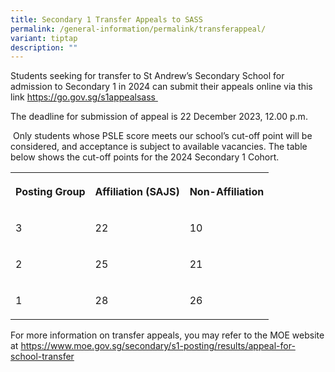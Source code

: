 ```yaml
---
title: Secondary 1 Transfer Appeals to SASS
permalink: /general-information/permalink/transferappeal/
variant: tiptap
description: ""
---
```

<p>Students seeking for transfer to St Andrew’s Secondary School for admission to Secondary 1 in 2024 can submit their appeals online via this link <a href="https://form.gov.sg/657c0f63b13b9300121dbde5" rel="noopener noreferrer nofollow" target="_blank">https://go.gov.sg/s1appealsass</a><em><a href="https://form.gov.sg/657c0f63b13b9300121dbde5" rel="noopener noreferrer nofollow" target="_blank">&nbsp;</a></em></p><p>The deadline for submission of appeal is 22 December 2023, 12.00 p.m.</p><p>&nbsp;Only students whose PSLE score meets our school’s cut-off point will be considered, and acceptance is subject to available vacancies. The table below shows the cut-off points for the 2024 Secondary 1 Cohort.</p><table><tbody><tr><th rowspan="1" colspan="1"><p>Posting Group</p></th><th rowspan="1" colspan="1"><p>Affiliation (SAJS)</p></th><th rowspan="1" colspan="1"><p>Non-Affiliation</p></th></tr><tr><td rowspan="1" colspan="1"><p>3</p></td><td rowspan="1" colspan="1"><p>22</p></td><td rowspan="1" colspan="1"><p>10</p></td></tr><tr><td rowspan="1" colspan="1"><p>2</p></td><td rowspan="1" colspan="1"><p>25</p></td><td rowspan="1" colspan="1"><p>21</p></td></tr><tr><td rowspan="1" colspan="1"><p>1</p></td><td rowspan="1" colspan="1"><p>28</p></td><td rowspan="1" colspan="1"><p>26</p></td></tr></tbody></table><p></p><p>For more information on transfer appeals, you may refer to the MOE website at <a href="https://www.moe.gov.sg/secondary/s1-posting/results/appeal-for-school-transfer" rel="noopener noreferrer nofollow" target="_blank">https://www.moe.gov.sg/secondary/s1-posting/results/appeal-for-school-transfer</a></p>